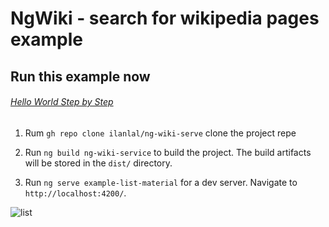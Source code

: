 # NgWiki - search for wikipedia pages example

## Run this example now
###### [Hello World Step by Step](/projects/ng-wiki-service/HelloWorld.md)

1. Rum `gh repo clone ilanlal/ng-wiki-serve` clone the project repe

2. Run `ng build ng-wiki-service` to build the project. The build artifacts will be stored in the `dist/` directory.

3. Run `ng serve example-list-material` for a dev server. Navigate to `http://localhost:4200/`. 

![list](https://user-images.githubusercontent.com/12012140/158042006-9762d6c4-20d1-4eef-a53d-174d26dca82c.png)




